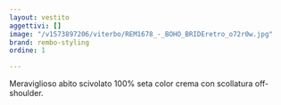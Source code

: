 ```yaml
---
layout: vestito
aggettivi: []
image: "/v1573897206/viterbo/REM1678_-_BOHO_BRIDEretro_o72r0w.jpg"
brand: rembo-styling
ordine: 1

---
```

Meraviglioso abito scivolato 100% seta color crema con scollatura off- shoulder.